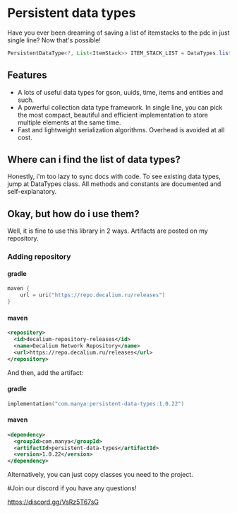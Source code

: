 # Persistent data types
Have you ever been dreaming of saving a list of itemstacks to the pdc in just single line? Now that's possible!
```java
PersistentDataType<?, List<ItemStack>> ITEM_STACK_LIST = DataTypes.list(DataTypes.ITEM_STACK);
```

## Features
- A lots of useful data types for gson, uuids, time, items and entities and such.
- A powerful collection data type framework. In single line, you can pick the most compact, beautiful and 
efficient implementation to store multiple elements at the same time.
- Fast and lightweight serialization algorithms. Overhead is avoided at all cost.

## Where can i find the list of data types?
Honestly, i'm too lazy to sync docs with code. To see existing data types, jump at DataTypes class. 
All methods and constants are documented and self-explanatory.


## Okay, but how do i use them?

Well, it is fine to use this library in 2 ways.
Artifacts are posted on my repository.

### Adding repository

#### gradle
```kotlin
maven {
    url = uri("https://repo.decalium.ru/releases")
}
```
#### maven
```xml
<repository>
  <id>decalium-repository-releases</id>
  <name>Decalium Network Repository</name>
  <url>https://repo.decalium.ru/releases</url>
</repository>
```

And then, add the artifact:

#### gradle
```kotlin
implementation("com.manya:persistent-data-types:1.0.22")
```

#### maven
```xml
<dependency>
  <groupId>com.manya</groupId>
  <artifactId>persistent-data-types</artifactId>
  <version>1.0.22</version>
</dependency>
```

Alternatively, you can just copy classes you need to the project.


#Join our discord if you have any questions!

https://discord.gg/VsRz5T67sG










